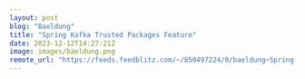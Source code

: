 ```yaml
---
layout: post
blog: "Baeldung"
title: "Spring Kafka Trusted Packages Feature"
date: 2023-12-12T14:27:21Z
image: images/baeldung.png
remote_url: "https://feeds.feedblitz.com/~/850497224/0/baeldung~Spring-Kafka-Trusted-Packages-Feature"
---
```

